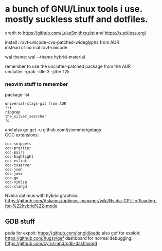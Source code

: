 # a bunch of GNU/Linux tools i use. mostly suckless stuff and dotfiles.
credit to https://github.com/LukeSmithxyz/st and https://suckless.org/  

install : rxvt-unicode-cvs-patched-wideglyphs from AUR   
instead of normal rxvt-unicode  

wal theme: wal --theme hybrid-material  

remember to use the unclutter-patched package from the AUR  
unclutter -grab -idle 3 -jitter 125  

### neovim stuff to remember
package list:
```
universal-ctags-git from AUR
fzf
ripgrep
the_silver_searcher
fd
```
and also go get -u github.com/jstemmer/gotags  
COC extensions:  
```
coc-snippets
coc-prettier
coc-pairs
coc-highlight
coc-eslint
coc-tsserver
coc-json
coc-java
coc-go
coc-vimlsp
coc-clangd
```

Nvidia optimus with hybrid graphics:  
https://github.com/Askannz/optimus-manager/wiki/Nvidia-GPU-offloading-for-%22hybrid%22-mode

## GDB stuff
peda for expoit: https://github.com/longld/peda
also gef for exploit: https://github.com/hugsy/gef
dashboard for normal debugging: https://github.com/cyrus-and/gdb-dashboard
